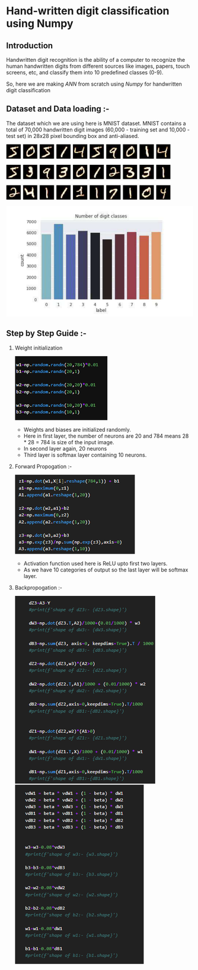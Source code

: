 # Hand-written digit classification using Numpy
## Introduction
Handwritten digit recognition is the ability of a computer to recognize the human handwritten digits from different sources like images, papers, touch screens, etc, and classify them into 10 predefined classes (0-9).

So, here we are making *ANN* from scratch using *Numpy* for handwritten digit classification

## Dataset and Data loading :-
The dataset which we are using here is MNIST dataset. MNIST contains a total of 70,000 handwritten digit images (60,000 - training set and 10,000 - test set) in 28x28 pixel bounding box and anti-aliased.

![](https://github.com/Srishti002/hand-written-digit-classification-using-numpy/blob/main/Screenshot%202024-10-14%20000348.png)

![](https://github.com/Srishti002/hand-written-digit-classification-using-numpy/blob/main/Screenshot%202024-10-14%20000423.png)

## Step by Step Guide :-
1. Weight initialization
   
   ![](https://github.com/Srishti002/hand-written-digit-classification-using-numpy/blob/main/Screenshot%202024-10-14%20002013.png)

   - Weights and biases are initialized randomly.
   - Here in first layer, the number of neurons are 20 and 784 means 28 * 28 = 784 is size of the input image.
   - In second layer again, 20 neurons
   - Third layer is softmax layer containing 10 neurons.
     
2. Forward Propogation :-

   ![](https://github.com/Srishti002/hand-written-digit-classification-using-numpy/blob/main/Screenshot%202024-10-14%20190209.png)

   - Activation function used here is ReLU upto first two layers.
   - As we have 10 categories of output so the last layer will be softmax layer.

3. Backpropogation :-

   ![](https://github.com/Srishti002/hand-written-digit-classification-using-numpy/blob/main/Screenshot%202024-10-14%20192630.png)
   ![](https://github.com/Srishti002/hand-written-digit-classification-using-numpy/blob/main/Screenshot%202024-10-14%20192720.png)
   
    


   
